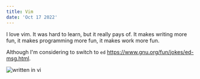```yaml
---
title: Vim
date: 'Oct 17 2022'
---
```


I love vim. It was hard to learn, but it really pays of. It makes writing more fun, it makes programming more fun, it makes work more fun.

Although I'm considering to switch to `ed` https://www.gnu.org/fun/jokes/ed-msg.html.

<img src="/assets/written-in-vi.gif" alt="written in vi">
